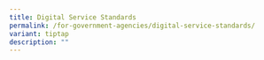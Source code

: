 ```yaml
---
title: Digital Service Standards
permalink: /for-government-agencies/digital-service-standards/
variant: tiptap
description: ""
---
```

